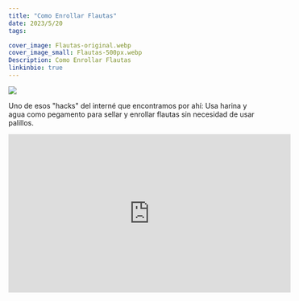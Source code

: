 ```yaml
---
title: "Como Enrollar Flautas"
date: 2023/5/20
tags:

cover_image: Flautas-original.webp
cover_image_small: Flautas-500px.webp
Description: Como Enrollar Flautas
linkinbio: true
---
```



[![](Flautas)](Flautas-original.webp)

Uno de esos "hacks" del interné que encontramos por ahí: Usa harina y agua como pegamento para sellar y enrollar flautas sin necesidad de usar palillos.

<iframe width="560" height="315" src="https://www.youtube.com/embed/tqdOqYU2frY" frameborder="0" allow="accelerometer; autoplay; encrypted-media; gyroscope; picture-in-picture" allowfullscreen></iframe>
